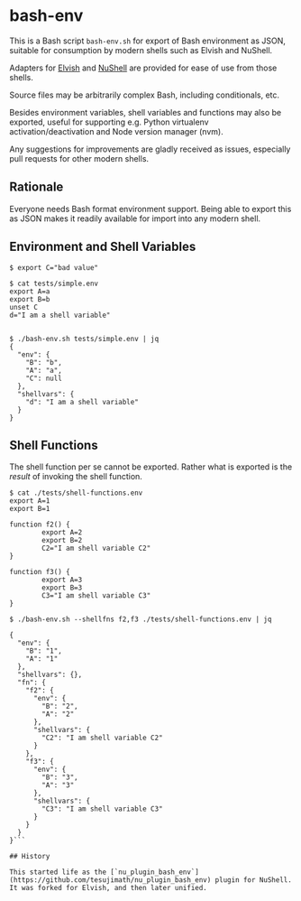 # bash-env

This is a Bash script `bash-env.sh` for export of Bash environment as JSON, suitable for consumption by modern shells such as Elvish and NuShell.

Adapters for [Elvish](elvish/README.md) and [NuShell](nushell/README.md) are provided for ease of use from those shells.

Source files may be arbitrarily complex Bash, including conditionals, etc.

Besides environment variables, shell variables and functions may also be exported, useful for supporting e.g. Python virtualenv activation/deactivation and Node version manager (nvm).

Any suggestions for improvements are gladly received as issues, especially pull requests for other modern shells.

## Rationale

Everyone needs Bash format environment support.  Being able to export this as JSON makes it readily available for import into any modern shell.

## Environment and Shell Variables

```
$ export C="bad value"

$ cat tests/simple.env
export A=a
export B=b
unset C
d="I am a shell variable"


$ ./bash-env.sh tests/simple.env | jq
{
  "env": {
    "B": "b",
    "A": "a",
    "C": null
  },
  "shellvars": {
    "d": "I am a shell variable"
  }
}
```

## Shell Functions

The shell function per se cannot be exported.  Rather what is exported is the *result* of invoking the shell function.

```
$ cat ./tests/shell-functions.env
export A=1
export B=1

function f2() {
        export A=2
        export B=2
        C2="I am shell variable C2"
}

function f3() {
        export A=3
        export B=3
        C3="I am shell variable C3"
}

$ ./bash-env.sh --shellfns f2,f3 ./tests/shell-functions.env | jq

{
  "env": {
    "B": "1",
    "A": "1"
  },
  "shellvars": {},
  "fn": {
    "f2": {
      "env": {
        "B": "2",
        "A": "2"
      },
      "shellvars": {
        "C2": "I am shell variable C2"
      }
    },
    "f3": {
      "env": {
        "B": "3",
        "A": "3"
      },
      "shellvars": {
        "C3": "I am shell variable C3"
      }
    }
  }
}```

## History

This started life as the [`nu_plugin_bash_env`](https://github.com/tesujimath/nu_plugin_bash_env) plugin for NuShell.  It was forked for Elvish, and then later unified.

